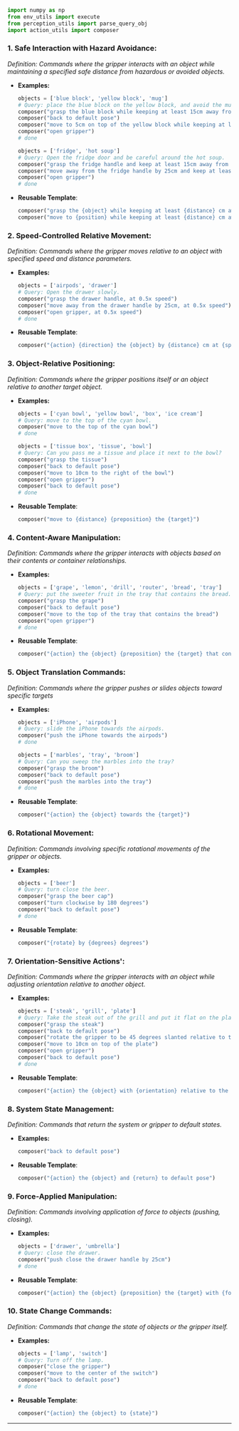 ```python
import numpy as np
from env_utils import execute
from perception_utils import parse_query_obj
import action_utils import composer
```

### 1. **Safe Interaction with Hazard Avoidance:**

_Definition: Commands where the gripper interacts with an object while maintaining a specified safe distance from hazardous or avoided objects._

- **Examples:**

  ```python
  objects = ['blue block', 'yellow block', 'mug']
  # Query: place the blue block on the yellow block, and avoid the mug at all time.
  composer("grasp the blue block while keeping at least 15cm away from the mug")
  composer("back to default pose")
  composer("move to 5cm on top of the yellow block while keeping at least 15cm away from the mug")
  composer("open gripper")
  # done
  ```

  ```python
  objects = ['fridge', 'hot soup']
  # Query: Open the fridge door and be careful around the hot soup.
  composer("grasp the fridge handle and keep at least 15cm away from the hot soup")
  composer("move away from the fridge handle by 25cm and keep at least 15cm away from the hot soup")
  composer("open gripper")
  # done
  ```

- **Reusable Template**:

  ```python
  composer("grasp the {object} while keeping at least {distance} cm away from the {hazard}")
  composer("move to {position} while keeping at least {distance} cm away from the {hazard}")
  ```

### 2. **Speed-Controlled Relative Movement:**

_Definition: Commands where the gripper moves relative to an object with specified speed and distance parameters._

- **Examples:**

  ```python
  objects = ['airpods', 'drawer']
  # Query: Open the drawer slowly.
  composer("grasp the drawer handle, at 0.5x speed")
  composer("move away from the drawer handle by 25cm, at 0.5x speed")
  composer("open gripper, at 0.5x speed")
  # done
  ```

- **Reusable Template**:

  ```python
  composer("{action} {direction} the {object} by {distance} cm at {speed}x speed")
  ```

### 3. **Object-Relative Positioning:**

_Definition: Commands where the gripper positions itself or an object relative to another target object._

- **Examples:**

  ```python
  objects = ['cyan bowl', 'yellow bowl', 'box', 'ice cream']
  # Query: move to the top of the cyan bowl.
  composer("move to the top of the cyan bowl")
  # done
  ```

  ```python
  objects = ['tissue box', 'tissue', 'bowl']
  # Query: Can you pass me a tissue and place it next to the bowl?
  composer("grasp the tissue")
  composer("back to default pose")
  composer("move to 10cm to the right of the bowl")
  composer("open gripper")
  composer("back to default pose")
  # done
  ```

- **Reusable Template**:

  ```python
  composer("move to {distance} {preposition} the {target}")
  ```

### 4. **Content-Aware Manipulation:**

_Definition: Commands where the gripper interacts with objects based on their contents or container relationships._

- **Examples:**

  ```python
  objects = ['grape', 'lemon', 'drill', 'router', 'bread', 'tray']
  # Query: put the sweeter fruit in the tray that contains the bread.
  composer("grasp the grape")
  composer("back to default pose")
  composer("move to the top of the tray that contains the bread")
  composer("open gripper")
  # done
  ```

- **Reusable Template**:

  ```python
  composer("{action} the {object} {preposition} the {target} that contains the {contents}")
  ```

### 5. **Object Translation Commands:**

_Definition: Commands where the gripper pushes or slides objects toward specific targets_

- **Examples:**

  ```python
  objects = ['iPhone', 'airpods']
  # Query: slide the iPhone towards the airpods.
  composer("push the iPhone towards the airpods")
  # done
  ```

  ```python
  objects = ['marbles', 'tray', 'broom']
  # Query: Can you sweep the marbles into the tray?
  composer("grasp the broom")
  composer("back to default pose")
  composer("push the marbles into the tray")
  # done
  ```

- **Reusable Template**:

  ```python
  composer("{action} the {object} towards the {target}")
  ```

### 6. **Rotational Movement:**

_Definition: Commands involving specific rotational movements of the gripper or objects._

- **Examples:**

  ```python
  objects = ['beer']
  # Query: turn close the beer.
  composer("grasp the beer cap")
  composer("turn clockwise by 180 degrees")
  composer("back to default pose")
  # done
  ```

- **Reusable Template**:

  ```python
  composer("{rotate} by {degrees} degrees")
  ```

### 7. **Orientation-Sensitive Actions':**

_Definition: Commands where the gripper interacts with an object while adjusting orientation relative to another object._

- **Examples:**

  ```python
  objects = ['steak', 'grill', 'plate']
  # Query: Take the steak out of the grill and put it flat on the plate.
  composer("grasp the steak")
  composer("back to default pose")
  composer("rotate the gripper to be 45 degrees slanted relative to the plate")
  composer("move to 10cm on top of the plate")
  composer("open gripper")
  composer("back to default pose")
  # done
  ```

- **Reusable Template**:

  ```python
  composer("{action} the {object} with {orientation} relative to the {target}")
  ```

### 8. **System State Management:**

_Definition: Commands that return the system or gripper to default states._

- **Examples:**

  ```python
  composer("back to default pose")
  ```

- **Reusable Template**:

  ```python
  composer("{action} the {object} and {return} to default pose")
  ```

### 9. **Force-Applied Manipulation:**

_Definition: Commands involving application of force to objects (pushing, closing)._

- **Examples:**

  ```python
  objects = ['drawer', 'umbrella']
  # Query: close the drawer.
  composer("push close the drawer handle by 25cm")
  # done
  ```

- **Reusable Template**:

  ```python
  composer("{action} the {object} {preposition} the {target} with {force}")
  ```

### 10. **State Change Commands:**

_Definition: Commands that change the state of objects or the gripper itself._

- **Examples:**

  ```python
  objects = ['lamp', 'switch']
  # Query: Turn off the lamp.
  composer("close the gripper")
  composer("move to the center of the switch")
  composer("back to default pose")
  # done
  ```

- **Reusable Template**:

  ```python
  composer("{action} the {object} to {state}")
  ```

---
